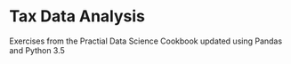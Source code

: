 # Tax Data Analysis
Exercises from the Practial Data Science Cookbook updated using Pandas and Python 3.5
